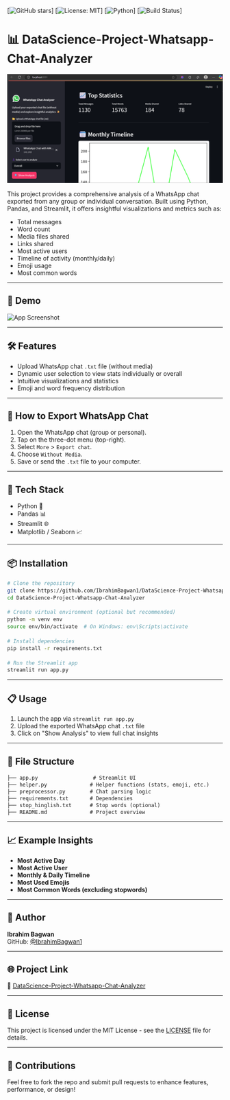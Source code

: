 [![GitHub stars](https://img.shields.io/github/stars/YourUser/whatsapp-chat-sentiment-analysis?style=social)]
[![License: MIT](https://img.shields.io/badge/License-MIT-green.svg)]
[![Python](https://img.shields.io/badge/python-3.8%2B-blue)]
[![Build Status](https://github.com/YourUser/whatsapp-chat-sentiment-analysis/actions/workflows/ci.yml/badge.svg)]

# 📊 DataScience-Project-Whatsapp-Chat-Analyzer

![Home Page](home_page.png)

This project provides a comprehensive analysis of a WhatsApp chat exported from any group or individual conversation. Built using Python, Pandas, and Streamlit, it offers insightful visualizations and metrics such as:

- Total messages
- Word count
- Media files shared
- Links shared
- Most active users
- Timeline of activity (monthly/daily)
- Emoji usage
- Most common words

---

## 🚀 Demo
![App Screenshot](./screenshots/dashboard.png)

---

## 🛠️ Features
- Upload WhatsApp chat `.txt` file (without media)
- Dynamic user selection to view stats individually or overall
- Intuitive visualizations and statistics
- Emoji and word frequency distribution

---

## 📂 How to Export WhatsApp Chat
1. Open the WhatsApp chat (group or personal).
2. Tap on the three-dot menu (top-right).
3. Select `More` > `Export chat`.
4. Choose `Without Media`.
5. Save or send the `.txt` file to your computer.

---

## 🧰 Tech Stack
- Python 🐍
- Pandas 📊
- Streamlit 🌐
- Matplotlib / Seaborn 📈

---

## 📦 Installation
```bash
# Clone the repository
git clone https://github.com/IbrahimBagwan1/DataScience-Project-Whatsapp-Chat-Analyzer.git
cd DataScience-Project-Whatsapp-Chat-Analyzer

# Create virtual environment (optional but recommended)
python -m venv env
source env/bin/activate  # On Windows: env\Scripts\activate

# Install dependencies
pip install -r requirements.txt

# Run the Streamlit app
streamlit run app.py
```

---

## 📋 Usage
1. Launch the app via `streamlit run app.py`
2. Upload the exported WhatsApp chat `.txt` file
3. Click on "Show Analysis" to view full chat insights

---

## 📁 File Structure
```
├── app.py                  # Streamlit UI
├── helper.py              # Helper functions (stats, emoji, etc.)
├── preprocessor.py        # Chat parsing logic
├── requirements.txt       # Dependencies
├── stop_hinglish.txt      # Stop words (optional)
├── README.md              # Project overview
```

---

## 📈 Example Insights
- **Most Active Day**
- **Most Active User**
- **Monthly & Daily Timeline**
- **Most Used Emojis**
- **Most Common Words (excluding stopwords)**

---

## 👤 Author
**Ibrahim Bagwan**  
GitHub: [@IbrahimBagwan1](https://github.com/IbrahimBagwan1)

---

## 🌐 Project Link
🔗 [DataScience-Project-Whatsapp-Chat-Analyzer](https://github.com/IbrahimBagwan1/DataScience-Project-Whatsapp-Chat-Analyzer)

---

## 📝 License
This project is licensed under the MIT License - see the [LICENSE](LICENSE) file for details.

---

## 🙌 Contributions
Feel free to fork the repo and submit pull requests to enhance features, performance, or design!
